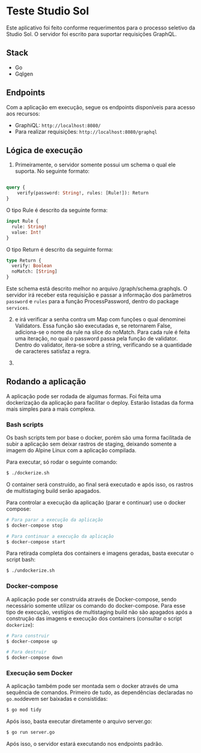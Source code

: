 # Teste Studio Sol

Este aplicativo foi feito conforme requerimentos para o processo seletivo da Studio Sol.
O servidor foi escrito para suportar requisições GraphQL.

## Stack

- Go
- Gqlgen

## Endpoints

Com a aplicação em execução, segue os endpoints disponíveis para acesso aos recursos:

- GraphiQL: `http://localhost:8080/`
- Para realizar requisições: `http://localhost:8080/graphql`

## Lógica de execução

1. Primeiramente, o servidor somente possui um schema o qual ele suporta. No seguinte formato:

```graphql

query {
    verify(password: String!, rules: [Rule!]): Return
}

```

O tipo Rule é descrito da seguinte forma:

```graphql
input Rule {
  rule: String!
  value: Int!
}
```

O tipo Return é descrito da seguinte forma:

```graphql
type Return {
  verify: Boolean
  noMatch: [String]
}
```

Este schema está descrito melhor no arquivo /graph/schema.graphqls. O servidor irá receber esta requisição e passar a informação dos parâmetros `password` e `rules` para a função ProcessPassword, dentro do package `services`.

2. e irá verificar a senha contra um Map com funções o qual denominei Validators. Essa função são executadas e, se retornarem False, adiciona-se o nome da rule na slice do noMatch. Para cada rule é feita uma iteração, no qual o password passa pela função de validator. Dentro do validator, itera-se sobre a string, verificando se a quantidade de caracteres satisfaz a regra.

3.

## Rodando a aplicação

A aplicação pode ser rodada de algumas formas. Foi feita uma dockerização da aplicação para facilitar o deploy. Estarão listadas da forma mais simples para a mais complexa.

### Bash scripts

Os bash scripts tem por base o docker, porém são uma forma facilitada de subir a aplicação sem deixar rastros de staging, deixando somente a imagem do Alpine Linux com a aplicação compilada.

Para executar, só rodar o seguinte comando:

```bash
$ ./dockerize.sh
```

O container será construído, ao final será executado e após isso, os rastros de multistaging build serão apagados.

Para controlar a execução da aplicação (parar e continuar) use o docker compose:

```bash
# Para parar a execução da aplicação
$ docker-compose stop

# Para continuar a execução da aplicação
$ docker-compose start
```

Para retirada completa dos containers e imagens geradas, basta executar o script bash:

```bash
$ ./undockerize.sh
```

### Docker-compose

A aplicação pode ser construída através de Docker-compose, sendo necessário somente utilizar os comando do docker-compose. Para esse tipo de execução, vestígios de multistaging build não são apagados após a construção das imagens e execução dos containers (consultar o script `dockerize`):

```bash
# Para construir
$ docker-compose up

# Para destruir
$ docker-compose down
```

### Execução sem Docker

A aplicação também pode ser montada sem o docker através de uma sequência de comandos. Primeiro de tudo, as dependências declaradas no `go.mod`devem ser baixadas e consistidas:

```bash
$ go mod tidy
```

Após isso, basta executar diretamente o arquivo server.go:

```bash
$ go run server.go
```

Após isso, o servidor estará executando nos endpoints padrão.
